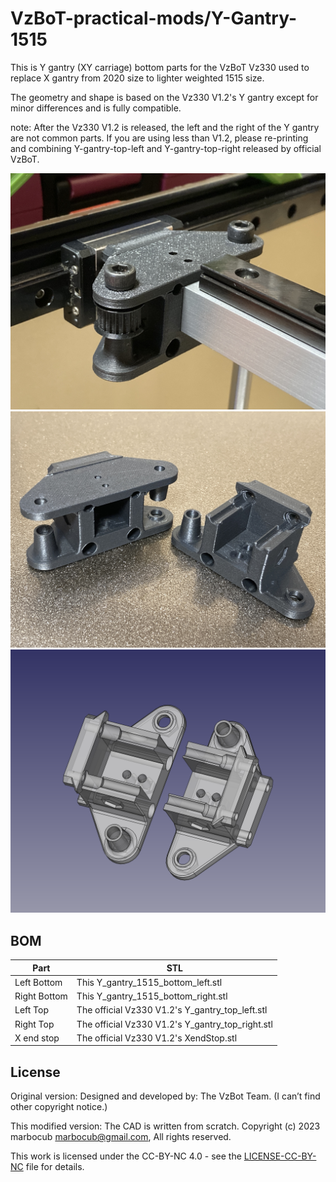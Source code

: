 # VzBoT-practical-mods/Y-Gantry-1515

This is Y gantry (XY carriage) bottom parts for the VzBoT Vz330 used to replace X gantry from 2020 size to lighter weighted 1515 size.

The geometry and shape is based on the Vz330 V1.2's Y gantry except for minor differences and is fully compatible.

note: After the Vz330 V1.2 is released, the left and the right of the Y gantry are not common parts.  If you are using less than V1.2, please re-printing and combining Y-gantry-top-left and Y-gantry-top-right released by official VzBoT.


![Image1](Images/image-001.jpg)
![Image2](Images/image-002.jpg)
![Image3](Images/image-003.png)

## BOM

|Part|STL|
|---|---|
|Left Bottom|This Y_gantry_1515_bottom_left.stl|
|Right Bottom|This Y_gantry_1515_bottom_right.stl|
|Left Top|The official Vz330 V1.2's Y_gantry_top_left.stl|
|Right Top|The official Vz330 V1.2's Y_gantry_top_right.stl|
|X end stop|The official Vz330 V1.2's XendStop.stl|

## License

Original version:
Designed and developed by: The VzBot Team.
(I can’t find other copyright notice.)

This modified version: 
The CAD is written from scratch.
Copyright (c) 2023 marbocub marbocub@gmail.com, All rights reserved.

This work is licensed under the CC-BY-NC 4.0 - see the [LICENSE-CC-BY-NC](../LICENSE-CC-BY-NC) file for details.

